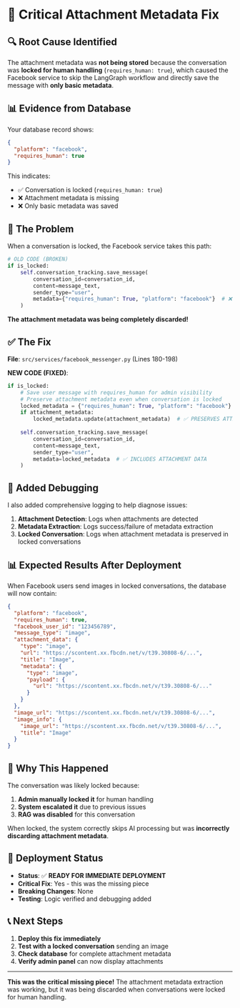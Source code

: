 # 🚨 Critical Attachment Metadata Fix

## 🔍 **Root Cause Identified**

The attachment metadata was **not being stored** because the conversation was **locked for human handling** (`requires_human: true`), which caused the Facebook service to skip the LangGraph workflow and directly save the message with **only basic metadata**.

## 📊 **Evidence from Database**

Your database record shows:
```json
{
  "platform": "facebook", 
  "requires_human": true
}
```

This indicates:
- ✅ Conversation is locked (`requires_human: true`)
- ❌ Attachment metadata is missing
- ❌ Only basic metadata was saved

## 🔧 **The Problem**

When a conversation is locked, the Facebook service takes this path:

```python
# OLD CODE (BROKEN)
if is_locked:
    self.conversation_tracking.save_message(
        conversation_id=conversation_id,
        content=message_text,
        sender_type="user",
        metadata={"requires_human": True, "platform": "facebook"}  # ❌ OVERWRITES ATTACHMENT DATA
    )
```

**The attachment metadata was being completely discarded!**

## ✅ **The Fix**

**File**: `src/services/facebook_messenger.py` (Lines 180-198)

**NEW CODE (FIXED)**:
```python
if is_locked:
    # Save user message with requires_human for admin visibility
    # Preserve attachment metadata even when conversation is locked
    locked_metadata = {"requires_human": True, "platform": "facebook"}
    if attachment_metadata:
        locked_metadata.update(attachment_metadata)  # ✅ PRESERVES ATTACHMENT DATA
    
    self.conversation_tracking.save_message(
        conversation_id=conversation_id,
        content=message_text,
        sender_type="user",
        metadata=locked_metadata  # ✅ INCLUDES ATTACHMENT DATA
    )
```

## 🧪 **Added Debugging**

I also added comprehensive logging to help diagnose issues:

1. **Attachment Detection**: Logs when attachments are detected
2. **Metadata Extraction**: Logs success/failure of metadata extraction
3. **Locked Conversation**: Logs when attachment metadata is preserved in locked conversations

## 📊 **Expected Results After Deployment**

When Facebook users send images in locked conversations, the database will now contain:

```json
{
  "platform": "facebook",
  "requires_human": true,
  "facebook_user_id": "123456789",
  "message_type": "image",
  "attachment_data": {
    "type": "image",
    "url": "https://scontent.xx.fbcdn.net/v/t39.30808-6/...",
    "title": "Image",
    "metadata": {
      "type": "image",
      "payload": {
        "url": "https://scontent.xx.fbcdn.net/v/t39.30808-6/..."
      }
    }
  },
  "image_url": "https://scontent.xx.fbcdn.net/v/t39.30808-6/...",
  "image_info": {
    "image_url": "https://scontent.xx.fbcdn.net/v/t39.30808-6/...",
    "title": "Image"
  }
}
```

## 🎯 **Why This Happened**

The conversation was likely locked because:
1. **Admin manually locked it** for human handling
2. **System escalated it** due to previous issues
3. **RAG was disabled** for this conversation

When locked, the system correctly skips AI processing but was **incorrectly discarding attachment metadata**.

## 🚀 **Deployment Status**

- **Status**: ✅ **READY FOR IMMEDIATE DEPLOYMENT**
- **Critical Fix**: Yes - this was the missing piece
- **Breaking Changes**: None
- **Testing**: Logic verified and debugging added

## 📞 **Next Steps**

1. **Deploy this fix immediately**
2. **Test with a locked conversation** sending an image
3. **Check database** for complete attachment metadata
4. **Verify admin panel** can now display attachments

---

**This was the critical missing piece!** The attachment metadata extraction was working, but it was being discarded when conversations were locked for human handling.
